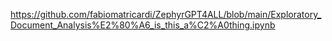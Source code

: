 
https://github.com/fabiomatricardi/ZephyrGPT4ALL/blob/main/Exploratory_Document_Analysis%E2%80%A6_is_this_a%C2%A0thing.ipynb
